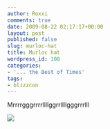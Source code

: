```yaml
---
author: Roxxi
comments: true
date: 2009-08-22 02:17:17+00:00
layout: post
published: false
slug: murloc-hat
title: Murloc hat
wordpress_id: 108
categories:
- '... the Best of Times'
tags:
- blizzcon
---
```


Mrrrrgggrrrrllllggrrllllgggrrrlll



[![](/img/2009/08/p-2048-1536-239a3510-29cc-4808-b819-ed5de6965a7f.jpeg)](/img/2009/08/p-2048-1536-239a3510-29cc-4808-b819-ed5de6965a7f.jpeg)
